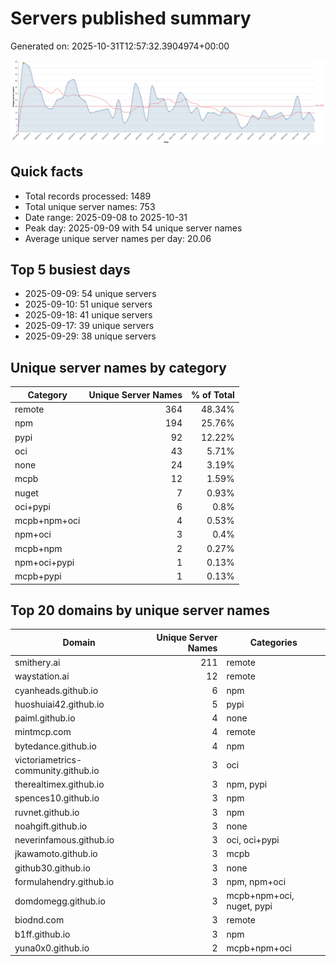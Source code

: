 # Servers published summary

Generated on: 2025-10-31T12:57:32.3904974+00:00

![Unique servers per day](servers-per-day.svg)

## Quick facts
- Total records processed: 1489
- Total unique server names: 753
- Date range: 2025-09-08 to 2025-10-31
- Peak day: 2025-09-09 with 54 unique server names
- Average unique server names per day: 20.06

## Top 5 busiest days
- 2025-09-09: 54 unique servers
- 2025-09-10: 51 unique servers
- 2025-09-18: 41 unique servers
- 2025-09-17: 39 unique servers
- 2025-09-29: 38 unique servers

## Unique server names by category

| Category | Unique Server Names | % of Total |
|----------|---------------------:|-----------:|
| remote | 364 | 48.34% |
| npm | 194 | 25.76% |
| pypi | 92 | 12.22% |
| oci | 43 | 5.71% |
| none | 24 | 3.19% |
| mcpb | 12 | 1.59% |
| nuget | 7 | 0.93% |
| oci+pypi | 6 | 0.8% |
| mcpb+npm+oci | 4 | 0.53% |
| npm+oci | 3 | 0.4% |
| mcpb+npm | 2 | 0.27% |
| npm+oci+pypi | 1 | 0.13% |
| mcpb+pypi | 1 | 0.13% |

## Top 20 domains by unique server names

| Domain | Unique Server Names | Categories |
|--------|---------------------:|------------|
| smithery.ai | 211 | remote |
| waystation.ai | 12 | remote |
| cyanheads.github.io | 6 | npm |
| huoshuiai42.github.io | 5 | pypi |
| paiml.github.io | 4 | none |
| mintmcp.com | 4 | remote |
| bytedance.github.io | 4 | npm |
| victoriametrics-community.github.io | 3 | oci |
| therealtimex.github.io | 3 | npm, pypi |
| spences10.github.io | 3 | npm |
| ruvnet.github.io | 3 | npm |
| noahgift.github.io | 3 | none |
| neverinfamous.github.io | 3 | oci, oci+pypi |
| jkawamoto.github.io | 3 | mcpb |
| github30.github.io | 3 | none |
| formulahendry.github.io | 3 | npm, npm+oci |
| domdomegg.github.io | 3 | mcpb+npm+oci, nuget, pypi |
| biodnd.com | 3 | remote |
| b1ff.github.io | 3 | npm |
| yuna0x0.github.io | 2 | mcpb+npm+oci |
